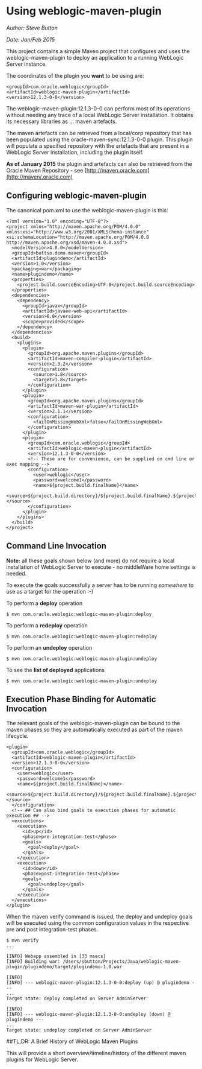 # Using weblogic-maven-plugin

*Author: Steve Button*  

*Date: Jan/Feb 2015*

This project contains a simple Maven project that configures and uses the weblogic-maven-plugin to deploy an application to a running WebLogic Server instance.

The coordinates of the plugin you **want** to be using are:

    <groupId>com.oracle.weblogic</groupId>
    <artifactId>weblogic-maven-plugin</artifactId>
    <version>12.1.3-0-0</version>

The weblogic-maven-plugin:12.1.3-0-0 can perform most of its operations without needing any trace of a local WebLogic Server installation.  It obtains its necessary libraries as ... maven artefacts.

The maven artefacts can be retrieved from a local/corp repository that has been populated using the oracle-maven-sync:12.1.3-0-0 plugin.  This plugin will populate a specified repository with the artefacts that are present in a WebLogic Server installation, including the plugin itself.

**As of January 2015** the plugin and artefacts can also be retrieved from the     Oracle Maven Repository - see [http://maven.oracle.com](http://maven/.oracle.com)

## Configuring weblogic-maven-plugin

The canonical pom.xml to use the weblogic-maven-plugin is this:

    <?xml version="1.0" encoding="UTF-8"?>
    <project xmlns="http://maven.apache.org/POM/4.0.0" xmlns:xsi="http://www.w3.org/2001/XMLSchema-instance" xsi:schemaLocation="http://maven.apache.org/POM/4.0.0 http://maven.apache.org/xsd/maven-4.0.0.xsd">
      <modelVersion>4.0.0</modelVersion>
      <groupId>buttso.demo.maven</groupId>
      <artifactId>plugindemo</artifactId>
      <version>1.0</version>
      <packaging>war</packaging>
      <name>plugindemo</name>
      <properties>
        <project.build.sourceEncoding>UTF-8</project.build.sourceEncoding>
      </properties>  
      <dependencies>
        <dependency>
          <groupId>javax</groupId>
          <artifactId>javaee-web-api</artifactId>
          <version>6.0</version>
          <scope>provided</scope>
        </dependency>
      </dependencies>
      <build>
        <plugins>
          <plugin>
            <groupId>org.apache.maven.plugins</groupId>
            <artifactId>maven-compiler-plugin</artifactId>
            <version>2.3.2</version>
            <configuration>
              <source>1.8</source>
              <target>1.8</target>
            </configuration>
          </plugin>
          <plugin>
            <groupId>org.apache.maven.plugins</groupId>
            <artifactId>maven-war-plugin</artifactId>
            <version>2.1.1</version>
            <configuration>
              <failOnMissingWebXml>false</failOnMissingWebXml>
            </configuration>
          </plugin>
          <plugin>
            <groupId>com.oracle.weblogic</groupId> 
            <artifactId>weblogic-maven-plugin</artifactId> 
            <version>12.1.3-0-0</version> 
            <!-- These are for convenience, can be supplied on cmd line or exec mapping -->
            <configuration> 
              <user>weblogic</user>
              <password>welcome1</password>
              <name>${project.build.finalName}</name>
              <source>${project.build.directory}/${project.build.finalName}.${project.packaging}</source>          
            </configuration>       
          </plugin>
        </plugins>
      </build>
    </project>

## Command Line Invocation

**Note:** all these goals shown below (and more) do not require a local installation of WebLogic Server to execute - no middleWare home settings is needed. 

To execute the goals successfully a server has to be running *somewhere* to use as a target for the operation :-)

To perform a **deploy** operation

    $ mvn com.oracle.weblogic:weblogic-maven-plugin:deploy
    
To perform a **redeploy** operation

    $ mvn com.oracle.weblogic:weblogic-maven-plugin:redeploy

To perform an **undeploy** operation

    $ mvn com.oracle.weblogic:weblogic-maven-plugin:undeploy
    
To see the **list of deployed** applications    

    $ mvn com.oracle.weblogic:weblogic-maven-plugin:undeploy
    
## Execution Phase Binding for Automatic Invocation

The relevant goals of the weblogic-maven-plugin can be bound to the maven phases so they are automatically executed as part of the maven lifecycle.

    <plugin>
      <groupId>com.oracle.weblogic</groupId> 
      <artifactId>weblogic-maven-plugin</artifactId> 
      <version>12.1.3-0-0</version> 
      <configuration> 
        <user>weblogic</user>
        <password>welcome1</password>
        <name>${project.build.finalName}</name>
        <source>${project.build.directory}/${project.build.finalName}.${project.packaging}</source>          
      </configuration> 
      <!-- ## Can also bind goals to execution phases for automatic execution ## -->
      <executions>
        <execution>
          <id>up</id>
          <phase>pre-integration-test</phase> 
          <goals> 
            <goal>deploy</goal> 
          </goals>
        </execution> 
        <execution>
          <id>down</id>
          <phase>post-integration-test</phase> 
          <goals> 
            <goal>undeploy</goal> 
          </goals>
        </execution> 
      </executions>
    </plugin>

When the maven verify command is issued, the deploy and undeploy goals will be executed using the common configuration values in the respective pre and post integration-test phases. 

    $ mvn verify    
    ...

    [INFO] Webapp assembled in [33 msecs]
    [INFO] Building war: /Users/sbutton/Projects/Java/weblogic-maven-plugin/plugindemo/target/plugindemo-1.0.war

    [INFO] 
    [INFO] --- weblogic-maven-plugin:12.1.3-0-0:deploy (up) @ plugindemo ---
    ...
    Target state: deploy completed on Server AdminServer
    
    [INFO] 
    [INFO] --- weblogic-maven-plugin:12.1.3-0-0:undeploy (down) @ plugindemo ---
    ...
    Target state: undeploy completed on Server AdminServer
   
##TL;DR: A Brief History of WebLogic Maven Plugins

This will provide a short overview/timeline/history of the different maven plugins for WebLogic Server.









